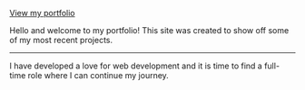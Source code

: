 [View my portfolio](https://chrisnotthere.github.io/portfolio/)

Hello and welcome to my portfolio! This site was created to show off some of my most recent projects. 
<hr />
  
I have developed a love for web development and it is time to find a full-time role where I can continue my journey.


